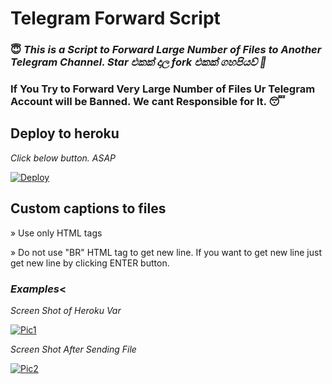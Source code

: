 # Telegram Forward Script

### 😇 <i>This is a Script to Forward Large Number of Files to Another Telegram Channel. Star එකක් දාල fork එකක් ගහපියව් 🥴</i>
### If You Try to Forward Very Large Number of Files Ur Telegram Account will be Banned. We cant Responsible for It. 😴

## Deploy to heroku

<i>Click below button. ASAP</i>

[![Deploy](https://www.herokucdn.com/deploy/button.svg)](https://heroku.com/deploy)

## Custom captions to files

» Use only HTML tags

» Do not use "BR" HTML tag to get new line. If you want to get new line just get new line by clicking ENTER button.

### <i>Examples</i><

<i>Screen Shot of Heroku Var</i>

[![Pic1](https://telegra.ph/file/d696aa4fdf938624eb7bf.png)](https://github.com/Anjana-Ma/TGForward#examples)

<i>Screen Shot After Sending File</i>

[![Pic2](https://telegra.ph/file/54ff54f80e8819a20d59a.png)](https://github.com/Anjana-Ma/TGForward#examples)
